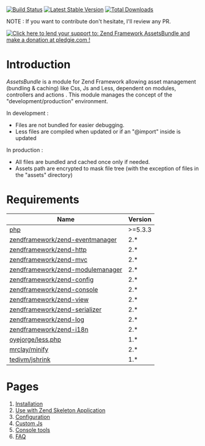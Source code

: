 [![Build Status](https://travis-ci.org/neilime/zf2-assets-bundle.png?branch=master)](https://travis-ci.org/neilime/zf2-assets-bundle)
[![Latest Stable Version](https://poser.pugx.org/neilime/zf2-assets-bundle/v/stable.png)](https://packagist.org/packages/neilime/zf2-assets-bundle)
[![Total Downloads](https://poser.pugx.org/neilime/zf2-assets-bundle/downloads.png)](https://packagist.org/packages/neilime/zf2-assets-bundle)

NOTE : If you want to contribute don't hesitate, I'll review any PR.

<a href='https://pledgie.com/campaigns/26668'><img alt='Click here to lend your support to: Zend Framework AssetsBundle and make a donation at pledgie.com !' src='https://pledgie.com/campaigns/26668.png?skin_name=chrome' border='0' ></a>

# Introduction

_AssetsBundle_ is a module for Zend Framework allowing asset management (bundling & caching) like Css, Js and Less, dependent on modules, controllers and actions .
This module manages the concept of the "development/production" environment.

In development :
 - Files are not bundled for easier debugging.
 - Less files are compiled when updated or if an "@import" inside is updated

In production :

 - All files are bundled and cached once only if needed.
 - Assets path are encrypted to mask file tree (with the exception of files in the "assets" directory)

# Requirements

Name | Version
-----|--------
[php](https://secure.php.net/) | >=5.3.3
[zendframework/zend-eventmanager](https://github.com/zendframework/zend-eventmanager) | 2.*
[zendframework/zend-http](https://github.com/zendframework/zend-http) | 2.*
[zendframework/zend-mvc](https://github.com/zendframework/zend-mvc) | 2.*
[zendframework/zend-modulemanager](https://github.com/zendframework/zend-modulemanager) | 2.*
[zendframework/zend-config](https://github.com/zendframework/zend-config) | 2.*
[zendframework/zend-console](https://github.com/zendframework/zend-console) | 2.*
[zendframework/zend-view](https://github.com/zendframework/zend-view) | 2.*
[zendframework/zend-serializer](https://github.com/zendframework/zend-serializer) | 2.*
[zendframework/zend-log](https://github.com/zendframework/zend-log) | 2.*
[zendframework/zend-i18n](https://github.com/zendframework/zend-i18n) | 2.*
[oyejorge/less.php](https://github.com/oyejorge/less.php) | 1.*
[mrclay/minify](https://github.com/mrclay/minify) | 2.*
[tedivm/jshrink](https://github.com/tedivm/jshrink) | 1.*

# Pages

1. [Installation](https://github.com/neilime/zf2-assets-bundle/wiki/Installation)
2. [Use with Zend Skeleton Application](https://github.com/neilime/zf2-assets-bundle/wiki/Use-with-Zend-Skeleton-Application)
3. [Configuration](https://github.com/neilime/zf2-assets-bundle/wiki/Configuration)
4. [Custom Js](https://github.com/neilime/zf2-assets-bundle/wiki/Custom-Js)
5. [Console tools](https://github.com/neilime/zf2-assets-bundle/wiki/Console-tools)
6. [FAQ](https://github.com/neilime/zf2-assets-bundle/wiki/FAQ)
